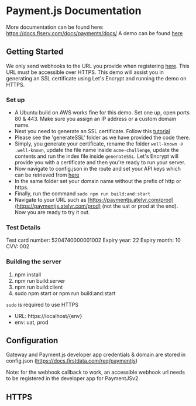 # Payment.js Documentation

More documentation can be found here: https://docs.fiserv.com/docs/payments/docs/
A demo can be found [here](https://paymentjs.atelyr.com/prod)

## Getting Started

We only send webhooks to the URL you provide when registering [here](https://docs.firstdata.com/req/paymentjs). This URL must be accessible over HTTPS. This demo will assist you in generating an SSL certificate using Let's Encrypt and running the demo on HTTPS. 

### Set up

- A Ubuntu build on AWS works fine for this demo. Set one up, open ports 80 & 443. Make sure you assign an IP address or a custom domain name.
- Next you need to generate an SSL certificate. Follow this [tutorial](https://itnext.io/node-express-letsencrypt-generate-a-free-ssl-certificate-and-run-an-https-server-in-5-minutes-a730fbe528ca)
- Please see the 'generateSSL' folder as we have provided the code there. 
- Simply, you generate your certificate, rename the folder `well-known` -> `.well-known`, update the file name inside `acme-challenge`, update the contents and run the index file inside `generateSSL`. Let's Encrypt will provide you with a certificate and then you're ready to run your server.
- Now navigate to config.json in the route and set your API keys which can be retrieved from [here](https://developer.firstdata.com/)
- In the same folder set your domain name without the prefix of http or https.
- Finally, run the command `sudo npm run build:and:start`
- Navigate to your URL such as [https://paymentjs.atelyr.com/prod](https://paymentjs.atelyr.com/prod) (not the uat or prod at the end). Now you are ready to try it out.


### Test Details

Test card number: 5204740000001002
Expiry year: 22
Expiry month: 10
CVV: 002


### Building the server

1. npm install
2. npm run build:server
3. npm run build:client
4. sudo npm start or npm run build:and:start

`sudo` is required to use HTTPS

- URL: https://localhost/{env}
- env: uat, prod

## Configuration

Gateway and Payment.js developer app credentials & domain are stored in config.json (https://docs.firstdata.com/req/paymentjs)

Note: for the webhook callback to work, an accessible webhook url needs to be registered in the developer app for PaymentJSv2.

## HTTPS
